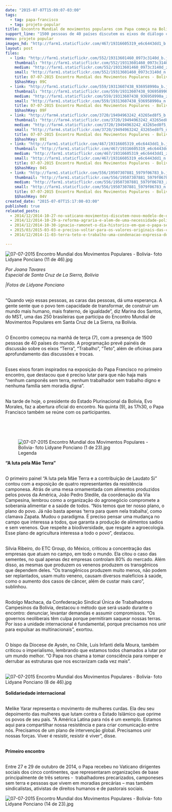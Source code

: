 ```yaml
---
date: "2015-07-07T15:09:07-03:00"
tags:
  - tag: papa-francisco
  - tag: projeto-popular
title: Encontro Mundial de movimentos populares com Papa começa na Bolívia
support_line: "1500 pessoas de 40 países discutem os eixos de diálogo com o Papa, que participa do evento na quinta (7)."
menu: projeto popular
images_hd: "http://farm1.staticflickr.com/467/19316605319_e6c6443dd1_b.jpg"
layout: post
files:
  - link: "http://farm1.staticflickr.com/552/19313601460_0973c3140d_b.jpg"
    thumbnail: "http://farm1.staticflickr.com/552/19313601460_0973c3140d_t.jpg"
    medium: "http://farm1.staticflickr.com/552/19313601460_0973c3140d_z.jpg"
    small: "http://farm1.staticflickr.com/552/19313601460_0973c3140d_n.jpg"
    title: 07-07-2015 Encontro Mundial dos Movimentos Populares - Bolivia- foto Lidyane Ponciano (14 de 23).jpg
    $$hashKey: 09C
  - link: "http://farm1.staticflickr.com/559/19313607438_936958990a_b.jpg"
    thumbnail: "http://farm1.staticflickr.com/559/19313607438_936958990a_t.jpg"
    medium: "http://farm1.staticflickr.com/559/19313607438_936958990a_z.jpg"
    small: "http://farm1.staticflickr.com/559/19313607438_936958990a_n.jpg"
    title: 07-07-2015 Encontro Mundial dos Movimentos Populares - Bolivia- foto Lidyane Ponciano (7 de 23).jpg
    $$hashKey: 09F
  - link: "http://farm4.staticflickr.com/3720/19494963242_43265ed8f5_b.jpg"
    thumbnail: "http://farm4.staticflickr.com/3720/19494963242_43265ed8f5_t.jpg"
    medium: "http://farm4.staticflickr.com/3720/19494963242_43265ed8f5_z.jpg"
    small: "http://farm4.staticflickr.com/3720/19494963242_43265ed8f5_n.jpg"
    title: 07-07-2015 Encontro Mundial dos Movimentos Populares - Bolivia- foto Lidyane Ponciano (1 de 23).jpg
    $$hashKey: 09I
  - link: "http://farm1.staticflickr.com/467/19316605319_e6c6443dd1_b.jpg"
    thumbnail: "http://farm1.staticflickr.com/467/19316605319_e6c6443dd1_t.jpg"
    medium: "http://farm1.staticflickr.com/467/19316605319_e6c6443dd1_z.jpg"
    small: "http://farm1.staticflickr.com/467/19316605319_e6c6443dd1_n.jpg"
    title: 07-07-2015 Encontro Mundial dos Movimentos Populares - Bolivia- foto Lidyane Ponciano (11 de 46).jpg
    $$hashKey: 04S
  - link: "http://farm1.staticflickr.com/556/19507307881_5979f06783_b.jpg"
    thumbnail: "http://farm1.staticflickr.com/556/19507307881_5979f06783_t.jpg"
    medium: "http://farm1.staticflickr.com/556/19507307881_5979f06783_z.jpg"
    small: "http://farm1.staticflickr.com/556/19507307881_5979f06783_n.jpg"
    title: 07-07-2015 Encontro Mundial dos Movimentos Populares - Bolivia- foto Lidyane Ponciano (8 de 46).jpg
    $$hashKey: 04V
created_date: "2015-07-07T15:17:00-03:00"
published: true
releated_posts:
  - 2014/12/2014-10-27-no-vaticano-movimentos-discutem-novo-modelo-de-desenvolvimento.md
  - 2014/12/2014-10-29-a-reforma-agraria-e-alem-de-uma-necessidade-politica-uma-obrigacao-moral-disse-papa.md
  - 2014/12/2014-10-30-ignacio-ramonet-o-dia-historico-em-que-o-papa-se-reuniu-com-os-movimentos.md
  - 2015/03/2015-03-03-e-preciso-voltar-para-os-valores-originais-das-cooperativas-afirma-papa.md
  - 2014/12/2014-11-03-terra-teto-e-trabalho-uma-condenacao-expressa-do-sistema-capitalista.md

---
```

<p><img alt="07-07-2015 Encontro Mundial dos Movimentos Populares - Bolivia- foto Lidyane Ponciano (11 de 46).jpg" src="http://farm1.staticflickr.com/467/19316605319_e6c6443dd1_b.jpg" /></p>

<p><em>Por Joana Tavares<br />
Especial de Santa Cruz de La Sierra, Bol&iacute;via</em></p>

<p><em>|Fotos de Lidyane Ponciano</em></p>

<p><br />
&ldquo;Quando vejo essas pessoas, as caras das pessoas, d&aacute; uma esperan&ccedil;a. A gente sente que o povo tem capacidade de transformar, de construir um mundo mais humano, mais fraterno, de igualdade&rdquo;, diz Marina dos Santos, do MST, uma das 250 brasileiras que participa do Encontro Mundial de Movimentos Populares em Santa Cruz de La Sierra, na Bol&iacute;via.</p>

<p><br />
O Encontro come&ccedil;ou na manh&atilde; de ter&ccedil;a (7), com a presen&ccedil;a de 1500 pessoas de 40 pa&iacute;ses do mundo. A programa&ccedil;&atilde;o prev&ecirc; pain&eacute;is de discuss&atilde;o sobre os eixos &ldquo;Terra&rdquo;, &ldquo;Trabalho&rdquo;, &ldquo;Teto&rdquo;, al&eacute;m de oficinas para aprofundamento das discuss&otilde;es e trocas.</p>

<p><br />
Esses eixos foram inspirados na exposi&ccedil;&atilde;o do Papa Francisco no primeiro encontro, que destacou que &eacute; preciso lutar para que n&atilde;o haja mais &ldquo;nenhum campon&ecirc;s sem terra, nenhum trabalhador sem trabalho digno e nenhuma fam&iacute;lia sem moradia digna&rdquo;.</p>

<p><br />
Na tarde de hoje, o presidente do Estado Plurinacional da Bol&iacute;via, Evo Morales, faz a abertura oficial do encontro. Na quinta (9), &agrave;s 17h30, o Papa Francisco tamb&eacute;m se re&uacute;ne com os participantes.</p>

<p><br />
&nbsp;</p>

<figure class="image" style="float:right"><img alt="07-07-2015 Encontro Mundial dos Movimentos Populares - Bolivia- foto Lidyane Ponciano (1 de 23).jpg" src="http://farm4.staticflickr.com/3720/19494963242_43265ed8f5_b.jpg" />
<figcaption>Legenda</figcaption>
</figure>

<p><strong>&ldquo;A luta pela M&atilde;e Terra&rdquo;</strong></p>

<p><br />
O primeiro painel &ldquo;A luta pela M&atilde;e Terra e a contribui&ccedil;&atilde;o de Laudato Si&rdquo; contou com a exposi&ccedil;&atilde;o de quatro representantes da resist&ecirc;ncia camponesa. Atr&aacute;s de uma mesa ornamentada com alimentos produzidos pelos povos da Am&eacute;rica, Jo&atilde;o Pedro Stedile, da coordena&ccedil;&atilde;o da Via Campesina, lembrou como a organiza&ccedil;&atilde;o do agroneg&oacute;cio compromete a soberania alimentar e a sa&uacute;de de todos. &ldquo;N&oacute;s temos que ter nosso plano, o plano do povo. J&aacute; n&atilde;o basta apenas &lsquo;terra para quem nela trabalha&rsquo;, como clamava Zapata. Mudou o paradigma. &Eacute; preciso pensar uma mudan&ccedil;a no campo que interessa a todos, que garanta a produ&ccedil;&atilde;o de alimentos sadios e sem venenos. Que respeite a biodiversidade, que resgate a agroecologia. Esse plano de agricultura interessa a todo o povo&rdquo;, destacou.</p>

<p><br />
Silvia Ribeiro, do ETC Group, do M&eacute;xico, criticou a concentra&ccedil;&atilde;o das empresas que atuam no campo, em todo o mundo. Ela citou o caso das sementes, no qual apenas dez empresas controlam 80% do mercado. Al&eacute;m disso, as mesmas que produzem os venenos produzem os transg&ecirc;nicos que dependem deles. &ldquo;Os transg&ecirc;nicos produzem muito menos, n&atilde;o podem ser replantados, usam muito veneno, causam diversos malef&iacute;cios &agrave; sa&uacute;de, como o aumento dos casos de c&acirc;ncer, al&eacute;m de custar mais caro&rdquo;, sublinhou.</p>

<p><br />
Rodolgo Machaca, da Confedera&ccedil;&atilde;o Sindical &Uacute;nica de Trabalhadores Campesinos da Bol&iacute;via, destacou o m&eacute;todo que ser&aacute; usado durante o encontro: denunciar, levantar demandas e assumir compromissos. &ldquo;Os governos neoliberais t&ecirc;m culpa porque permitiram saquear nossas terras. Por isso a unidade internacional &eacute; fundamental, porque precisamos nos unir para expulsar as multinacionais&rdquo;, exortou.</p>

<p><br />
O bispo da Diocese de Ays&eacute;n, no Chile, Luis Infanti della Moura, tamb&eacute;m criticou o imperialismo, lembrando que estamos todos chamados a lutar por um mundo melhor. &ldquo;O Papa nos chama a tomar consci&ecirc;ncia para romper e derrubar as estruturas que nos escravizam cada vez mais&rdquo;.<br />
&nbsp;</p>

<p><img alt="07-07-2015 Encontro Mundial dos Movimentos Populares - Bolivia- foto Lidyane Ponciano (8 de 46).jpg" src="http://farm1.staticflickr.com/556/19507307881_5979f06783_b.jpg" /><br />
<br />
<strong>Solidariedade internacional&nbsp;&nbsp; &nbsp;</strong></p>

<p><br />
Melike Yarar representa o movimento de mulheres curdas. Ela deu seu depoimento das mulheres que lutam contra o Estado Isl&acirc;mico que oprime os povos de seu pa&iacute;s. &ldquo;A Am&eacute;rica Latina para n&oacute;s &eacute; um exemplo. Estamos aqui para compartilhar nossa resist&ecirc;ncia e para criar comunica&ccedil;&atilde;o entre n&oacute;s. Precisamos de um plano de interven&ccedil;&atilde;o global. Precisamos unir nossas for&ccedil;as. Viver &eacute; resistir, resistir &eacute; viver&rdquo;, disse.</p>

<p><br />
<strong>Primeiro encontro</strong></p>

<p><br />
Entre 27 e 29 de outubro de 2014, o Papa recebeu no Vaticano dirigentes sociais dos cinco continentes, que representaram organiza&ccedil;&otilde;es de base principalmente de tr&ecirc;s setores -&nbsp; trabalhadores precarizados, camponeses sem terra e pessoas que vivem em moradias prec&aacute;rias &ndash; mas tamb&eacute;m sindicalistas, ativistas de direitos humanos e de pastorais sociais.</p>

<p><img alt="07-07-2015 Encontro Mundial dos Movimentos Populares - Bolivia- foto Lidyane Ponciano (14 de 23).jpg" src="http://farm1.staticflickr.com/552/19313601460_0973c3140d_b.jpg" /></p>
